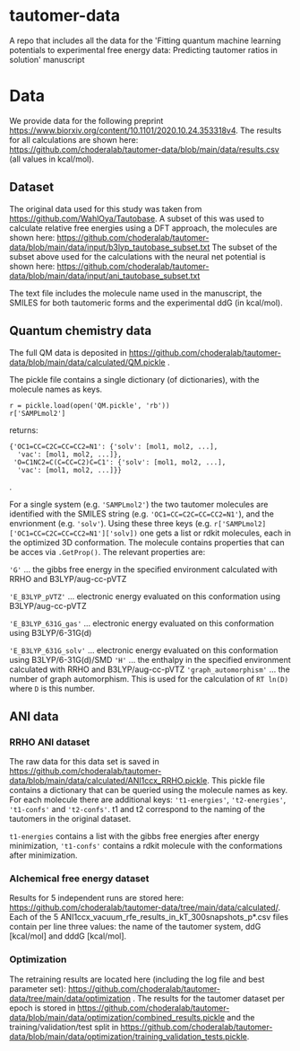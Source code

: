 # tautomer-data
A repo that includes all the data for the 'Fitting quantum machine learning potentials to experimental free energy data: Predicting tautomer ratios in solution' manuscript

# Data

We provide data for the following preprint https://www.biorxiv.org/content/10.1101/2020.10.24.353318v4.
The results for all calculations are shown here:
https://github.com/choderalab/tautomer-data/blob/main/data/results.csv (all values in kcal/mol).
## Dataset

The original data used for this study was taken from https://github.com/WahlOya/Tautobase. 
A subset of this was used to calculate relative free energies using a DFT approach, the molecules 
are shown here:
https://github.com/choderalab/tautomer-data/blob/main/data/input/b3lyp_tautobase_subset.txt
The subset of the subset above used for the calculations with the neural net potential is shown here:
https://github.com/choderalab/tautomer-data/blob/main/data/input/ani_tautobase_subset.txt

The text file includes the molecule name used in the manuscript, the SMILES for both tautomeric forms and the experimental ddG (in kcal/mol).


## Quantum chemistry data

The full QM data is deposited in https://github.com/choderalab/tautomer-data/blob/main/data/calculated/QM.pickle .

The pickle file contains a single dictionary (of dictionaries), with the molecule names as keys.
```
r = pickle.load(open('QM.pickle', 'rb'))
r['SAMPLmol2']
```

returns:

```
{'OC1=CC=C2C=CC=CC2=N1': {'solv': [mol1, mol2, ...],
  'vac': [mol1, mol2, ...]},
 'O=C1NC2=C(C=CC=C2)C=C1': {'solv': [mol1, mol2, ...],
  'vac': [mol1, mol2, ...]}}
```
.

For a single system (e.g. `'SAMPLmol2'`) the two tautomer molecules are identified with the SMILES string (e.g. `'OC1=CC=C2C=CC=CC2=N1'`), and the envrionment (e.g. `'solv'`).
Using these three keys (e.g. `r['SAMPLmol2]['OC1=CC=C2C=CC=CC2=N1']['solv])` one gets a list or rdkit molecules, each in the optimized 3D conformation.
The molecule contains properties that can be acces via `.GetProp()`.
The relevant properties are:

`'G'` ... the gibbs free energy in the specified environment calculated with RRHO and B3LYP/aug-cc-pVTZ

`'E_B3LYP_pVTZ'` ... electronic energy evaluated on this conformation using B3LYP/aug-cc-pVTZ

`'E_B3LYP_631G_gas'` ... electronic energy evaluated on this conformation using B3LYP/6-31G(d)

`'E_B3LYP_631G_solv'` ... electronic energy evaluated on this conformation using B3LYP/6-31G(d)/SMD
`'H'` ... the enthalpy in the specified environment calculated with RRHO and B3LYP/aug-cc-pVTZ 
`'graph_automorphism'` ... the number of graph automorphism. This is used for the calculation of `RT ln(D)` where `D` is this number.


## ANI data

### RRHO ANI dataset

The raw data for this data set is saved in https://github.com/choderalab/tautomer-data/blob/main/data/calculated/ANI1ccx_RRHO.pickle.
This pickle file contains a dictionary that can be queried using the molecule names as key.
For each molecule there are additional keys: `'t1-energies'`, `'t2-energies'`, `'t1-confs'` and `'t2-confs'`.
t1 and t2 correspond to the naming of the tautomers in the original dataset.

``t1-energies`` contains a list with the gibbs free energies after energy minimization,  `'t1-confs'` contains a rdkit molecule with the conformations after minimization.


### Alchemical free energy dataset

Results for 5 independent runs are stored here: https://github.com/choderalab/tautomer-data/tree/main/data/calculated/.
Each of the 5 ANI1ccx_vacuum_rfe_results_in_kT_300snapshots_p*.csv files contain per line three values: the name of the tautomer system, ddG [kcal/mol] and dddG [kcal/mol].

### Optimization

The retraining results are located here (including the log file and best parameter set):
https://github.com/choderalab/tautomer-data/tree/main/data/optimization .
The results for the tautomer dataset per epoch is stored in 
https://github.com/choderalab/tautomer-data/blob/main/data/optimization/combined_results.pickle
 and the training/validation/test split in
 https://github.com/choderalab/tautomer-data/blob/main/data/optimization/training_validation_tests.pickle.
 

